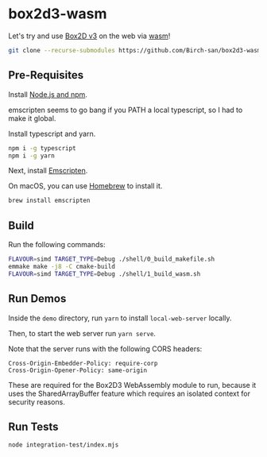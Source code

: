 # box2d3-wasm

Let's try and use [Box2D v3][] on the web via [wasm][]!

```bash
git clone --recurse-submodules https://github.com/Birch-san/box2d3-wasm.git
```

## Pre-Requisites

Install [Node.js and npm](https://nodejs.org/en/download/).

emscripten seems to go bang if you PATH a local typescript, so I had to make it global.

Install typescript and yarn.

```bash
npm i -g typescript
npm i -g yarn
```

Next, install [Emscripten](https://emscripten.org/docs/getting_started/downloads.html).

On macOS, you can use [Homebrew](https://brew.sh/) to install it.

```bash
brew install emscripten
```

## Build

Run the following commands:

```bash
FLAVOUR=simd TARGET_TYPE=Debug ./shell/0_build_makefile.sh
emmake make -j8 -C cmake-build
FLAVOUR=simd TARGET_TYPE=Debug ./shell/1_build_wasm.sh
```

## Run Demos

Inside the `demo` directory, run `yarn` to install `local-web-server` locally.

Then, to start the web server run `yarn serve`.

Note that the server runs with the following CORS headers:

```
Cross-Origin-Embedder-Policy: require-corp
Cross-Origin-Opener-Policy: same-origin
```

These are required for the Box2D3 WebAssembly module to run, because it uses the SharedArrayBuffer feature which requires an isolated context for security reasons.

## Run Tests

```bash
node integration-test/index.mjs
```

[Box2D v3]: https://github.com/erincatto/box2d
[wasm]: https://webassembly.org/
